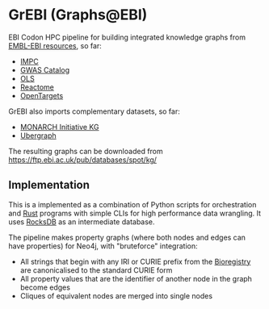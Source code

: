 # GrEBI (Graphs@EBI)

EBI Codon HPC pipeline for building integrated knowledge graphs from [EMBL-EBI resources](https://www.ebi.ac.uk/services/data-resources-and-tools), so far:

* [IMPC](https://www.mousephenotype.org/)
* [GWAS Catalog](https://www.ebi.ac.uk/gwas)
* [OLS](https://www.ebi.ac.uk/ols4)
* [Reactome](https://reactome.org/)
* [OpenTargets](https://www.opentargets.org/)

GrEBI also imports complementary datasets, so far:

* [MONARCH Initiative KG](https://monarch-initiative.github.io/monarch-ingest/Sources/)
* [Ubergraph](https://github.com/INCATools/ubergraph)

The resulting graphs can be downloaded from https://ftp.ebi.ac.uk/pub/databases/spot/kg/

## Implementation

This is a implemented as a combination of Python scripts for orchestration and [Rust](https://www.rust-lang.org/) programs with simple CLIs for high performance data wrangling. It uses [RocksDB](https://github.com/facebook/rocksdb) as an intermediate database.

The pipeline makes property graphs (where both nodes and edges can have properties) for Neo4j, with "bruteforce" integration:

* All strings that begin with any IRI or CURIE prefix from the [Bioregistry](https://bioregistry.io/) are canonicalised to the standard CURIE form
* All property values that are the identifier of another node in the graph become edges
* Cliques of equivalent nodes are merged into single nodes




